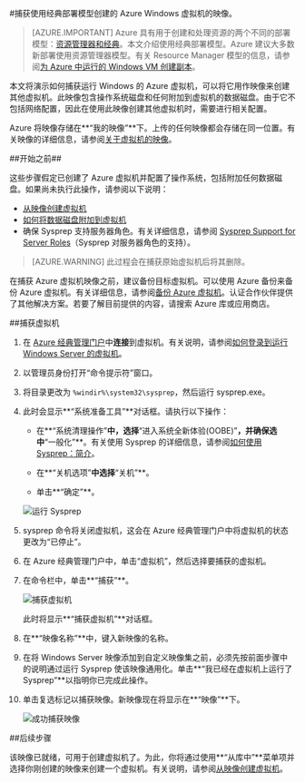 <properties
	pageTitle="捕获 Azure Windows VM 的映像| Azure"
	description="捕获使用经典部署模型创建的 Azure Windows 虚拟机的映像。"
	services="virtual-machines-windows"
	documentationCenter=""
	authors="cynthn"
	manager="timlt"
	editor="tysonn"
	tags="azure-service-management"/>  


<tags
	ms.service="virtual-machines-windows"
	ms.workload="infrastructure-services"
	ms.tgt_pltfrm="vm-windows"
	ms.devlang="na"
	ms.topic="article"
	ms.date="09/27/2016"
	wacn.date="11/28/2016"
	ms.author="cynthn"/>

#捕获使用经典部署模型创建的 Azure Windows 虚拟机的映像。

> [AZURE.IMPORTANT] Azure 具有用于创建和处理资源的两个不同的部署模型：[资源管理器和经典](/documentation/articles/resource-manager-deployment-model/)。本文介绍使用经典部署模型。Azure 建议大多数新部署使用资源管理器模型。有关 Resource Manager 模型的信息，请参阅[为 Azure 中运行的 Windows VM 创建副本](/documentation/articles/virtual-machines-windows-vhd-copy/)。


本文将演示如何捕获运行 Windows 的 Azure 虚拟机，可以将它用作映像来创建其他虚拟机。此映像包含操作系统磁盘和任何附加到虚拟机的数据磁盘。由于它不包括网络配置，因此在使用此映像创建其他虚拟机时，需要进行相关配置。

Azure 将映像存储在**“我的映像”**下。上传的任何映像都会存储在同一位置。有关映像的详细信息，请参阅[关于虚拟机的映像](/documentation/articles/virtual-machines-linux-classic-about-images/)。

##开始之前##

这些步骤假定已创建了 Azure 虚拟机并配置了操作系统，包括附加任何数据磁盘。如果尚未执行此操作，请参阅以下说明：

- [从映像创建虚拟机](/documentation/articles/virtual-machines-windows-classic-createportal/)
- [如何将数据磁盘附加到虚拟机](/documentation/articles/virtual-machines-windows-classic-attach-disk/)
- 确保 Sysprep 支持服务器角色。有关详细信息，请参阅 [Sysprep Support for Server Roles](https://msdn.microsoft.com/windows/hardware/commercialize/manufacture/desktop/sysprep-support-for-server-roles)（Sysprep 对服务器角色的支持）。

> [AZURE.WARNING] 此过程会在捕获原始虚拟机后将其删除。

在捕获 Azure 虚拟机映像之前，建议备份目标虚拟机。可以使用 Azure 备份来备份 Azure 虚拟机。有关详细信息，请参阅[备份 Azure 虚拟机](/documentation/articles/backup-azure-vms/)。认证合作伙伴提供了其他解决方案。若要了解目前提供的内容，请搜索 Azure 库或应用商店。


##捕获虚拟机

1. 在 [Azure 经典管理门户](http://manage.windowsazure.cn)中**连接**到虚拟机。有关说明，请参阅[如何登录到运行 Windows Server 的虚拟机][]。

2.	以管理员身份打开“命令提示符”窗口。

3.	将目录更改为 `%windir%\system32\sysprep`，然后运行 sysprep.exe。

4. 	此时会显示**“系统准备工具”**对话框。请执行以下操作：

	- 在**“系统清理操作”**中，选择**“进入系统全新体验(OOBE)”**，并确保选中**“一般化”**。有关使用 Sysprep 的详细信息，请参阅[如何使用 Sysprep：简介][]。

	- 在**“关机选项”**中选择**“关机”**。

	- 单击**“确定”**。

	![运行 Sysprep](./media/virtual-machines-windows-classic-capture-image/SysprepGeneral.png)

7.	sysprep 命令将关闭虚拟机，这会在 Azure 经典管理门户中将虚拟机的状态更改为“已停止”。

8.	在 Azure 经典管理门户中，单击“虚拟机”，然后选择要捕获的虚拟机。

9.	在命令栏中，单击**“捕获”**。

	![捕获虚拟机](./media/virtual-machines-windows-classic-capture-image/CaptureVM.png)  


	此时将显示**“捕获虚拟机”**对话框。

10.	在**“映像名称”**中，键入新映像的名称。

11.	在将 Windows Server 映像添加到自定义映像集之前，必须先按前面步骤中的说明通过运行 Sysprep 使该映像通用化。单击**“我已经在虚拟机上运行了 Sysprep”**以指明你已完成此操作。

12.	单击复选标记以捕获映像。新映像现在将显示在**“映像”**下。

 	![成功捕获映像](./media/virtual-machines-windows-classic-capture-image/VMCapturedImageAvailable.png)

##后续步骤

该映像已就绪，可用于创建虚拟机了。为此，你将通过使用**“从库中”**菜单项并选择你刚创建的映像来创建一个虚拟机。有关说明，请参阅[从映像创建虚拟机](/documentation/articles/virtual-machines-windows-classic-createportal/)。



[如何登录到运行 Windows Server 的虚拟机]: /documentation/articles/virtual-machines-windows-classic-connect-logon/
[如何使用 Sysprep：简介]: http://technet.microsoft.com/zh-cn/library/bb457073.aspx
[Run Sysprep.exe]: ./media/virtual-machines-capture-image-windows-server/SysprepCommand.png
[Enter Sysprep.exe options]: ./media/virtual-machines-windows-classic-capture-image/SysprepGeneral.png
[The virtual machine is stopped]: ./media/virtual-machines-capture-image-windows-server/SysprepStopped.png
[Capture an image of the virtual machine]: ./media/virtual-machines-windows-classic-capture-image/CaptureVM.png
[Enter the image name]: ./media/virtual-machines-capture-image-windows-server/Capture.png
[Image capture successful]: ./media/virtual-machines-capture-image-windows-server/CaptureSuccess.png
[Use the captured image]: ./media/virtual-machines-capture-image-windows-server/MyImagesWindows.png

<!---HONumber=Mooncake_1121_2016-->